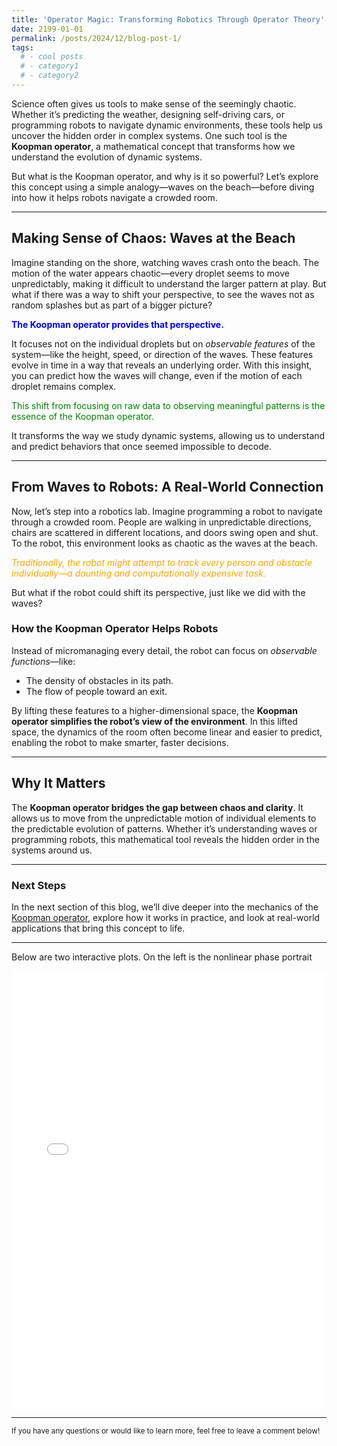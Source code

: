 ```yaml
---
title: 'Operator Magic: Transforming Robotics Through Operator Theory'
date: 2199-01-01
permalink: /posts/2024/12/blog-post-1/
tags:
  # - cool posts
  # - category1
  # - category2
---
```


Science often gives us tools to make sense of the seemingly chaotic. Whether it’s predicting the weather, designing self-driving cars, or programming robots to navigate dynamic environments, these tools help us uncover the hidden order in complex systems. One such tool is the **Koopman operator**, a mathematical concept that transforms how we understand the evolution of dynamic systems.

But what is the Koopman operator, and why is it so powerful? Let’s explore this concept using a simple analogy—waves on the beach—before diving into how it helps robots navigate a crowded room.

---

## **Making Sense of Chaos: Waves at the Beach**

Imagine standing on the shore, watching waves crash onto the beach. The motion of the water appears chaotic—every droplet seems to move unpredictably, making it difficult to understand the larger pattern at play. But what if there was a way to shift your perspective, to see the waves not as random splashes but as part of a bigger picture?

<div style="color:blue; font-weight:bold;">
The Koopman operator provides that perspective.
</div>

It focuses not on the individual droplets but on *observable features* of the system—like the height, speed, or direction of the waves. These features evolve in time in a way that reveals an underlying order. With this insight, you can predict how the waves will change, even if the motion of each droplet remains complex.

<div style="color:green;">
This shift from focusing on raw data to observing meaningful patterns is the essence of the Koopman operator.
</div>

It transforms the way we study dynamic systems, allowing us to understand and predict behaviors that once seemed impossible to decode.

---

## **From Waves to Robots: A Real-World Connection**

Now, let’s step into a robotics lab. Imagine programming a robot to navigate through a crowded room. People are walking in unpredictable directions, chairs are scattered in different locations, and doors swing open and shut. To the robot, this environment looks as chaotic as the waves at the beach.

<div style="color:orange; font-style:italic;">
Traditionally, the robot might attempt to track every person and obstacle individually—a daunting and computationally expensive task.
</div>

But what if the robot could shift its perspective, just like we did with the waves?

### **How the Koopman Operator Helps Robots**
Instead of micromanaging every detail, the robot can focus on *observable functions*—like:
- The density of obstacles in its path.
- The flow of people toward an exit.

By lifting these features to a higher-dimensional space, the **Koopman operator simplifies the robot’s view of the environment**. In this lifted space, the dynamics of the room often become linear and easier to predict, enabling the robot to make smarter, faster decisions.

---

## **Why It Matters**

The **Koopman operator bridges the gap between chaos and clarity**. It allows us to move from the unpredictable motion of individual elements to the predictable evolution of patterns. Whether it’s understanding waves or programming robots, this mathematical tool reveals the hidden order in the systems around us.

---

### **Next Steps**
In the next section of this blog, we’ll dive deeper into the mechanics of the [Koopman operator](/posts/koopman-basics/), explore how it works in practice, and look at real-world applications that bring this concept to life. 


---

Below are two interactive plots. On the left is the nonlinear phase portrait
<!-- markdownlint-disable -->
<iframe src="/files/phase_portrait_duffing.html" width="100%" height="700px" frameborder="0"></iframe>
<!-- markdownlint-enable -->

---

<small>If you have any questions or would like to learn more, feel free to leave a comment below!</small>

